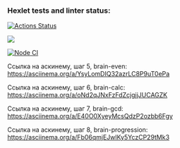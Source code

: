 ### Hexlet tests and linter status:
[![Actions Status](https://github.com/artm73/frontend-project-lvl1/workflows/hexlet-check/badge.svg)](https://github.com/artm73/frontend-project-lvl1/actions)

<a href="https://codeclimate.com/github/codeclimate/codeclimate/maintainability"><img src="https://api.codeclimate.com/v1/badges/a99a88d28ad37a79dbf6/maintainability" /></a>

[![Node CI](https://github.com/artm73/frontend-project-lvl1/actions/workflows/linter-check.yml/badge.svg?branch=main)](https://github.com/artm73/frontend-project-lvl1/actions/workflows/linter-check.yml)

Ссылка на аскинему, шаг 5, brain-even: https://asciinema.org/a/YsyLomDIQ32azrLC8P9uT0ePa

Ссылка на аскинему, шаг 6, brain-calc: https://asciinema.org/a/oNd2qJNxFzFdZcjgjjJUCAGZK

Ссылка на аскинему, шаг 7, brain-gcd: https://asciinema.org/a/E40O0XyeyMcsQdzP2ozbb6Fgy

Ссылка на аскинему, шаг 8, brain-progression: https://asciinema.org/a/Fb06qmjEJwlKy5YczCP29tMk3